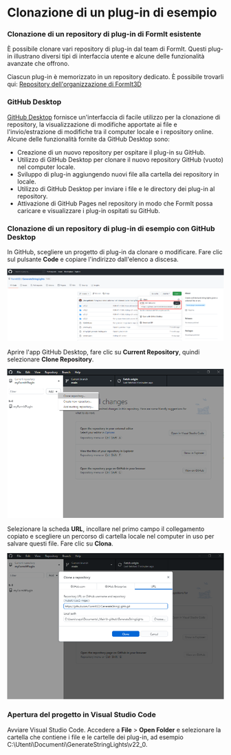 # Clonazione di un plug-in di esempio

### Clonazione di un repository di plug-in di FormIt esistente

È possibile clonare vari repository di plug-in dal team di FormIt. Questi plug-in illustrano diversi tipi di interfaccia utente e alcune delle funzionalità avanzate che offrono.

Ciascun plug-in è memorizzato in un repository dedicato. È possibile trovarli qui: [Repository dell'organizzazione di FormIt3D](https://github.com/FormIt3D)

### GitHub Desktop

[GitHub Desktop](https://desktop.github.com) fornisce un'interfaccia di facile utilizzo per la clonazione di repository, la visualizzazione di modifiche apportate ai file e l'invio/estrazione di modifiche tra il computer locale e i repository online. Alcune delle funzionalità fornite da GitHub Desktop sono:

* Creazione di un nuovo repository per ospitare il plug-in su GitHub.
* Utilizzo di GitHub Desktop per clonare il nuovo repository GitHub (vuoto) nel computer locale.
* Sviluppo di plug-in aggiungendo nuovi file alla cartella dei repository in locale.
* Utilizzo di GitHub Desktop per inviare i file e le directory dei plug-in al repository.
* Attivazione di GitHub Pages nel repository in modo che FormIt possa caricare e visualizzare i plug-in ospitati su GitHub.

### Clonazione di un repository di plug-in di esempio con GitHub Desktop

In GitHub, scegliere un progetto di plug-in da clonare o modificare. Fare clic sul pulsante **Code** e copiare l'indirizzo dall'elenco a discesa.

![](<../../../.gitbook/assets/image (78).png>)

Aprire l'app GitHub Desktop, fare clic su **Current Repository**, quindi selezionare **Clone Repository**.

![](<../../../.gitbook/assets/image (26).png>)

Selezionare la scheda **URL**, incollare nel primo campo il collegamento copiato e scegliere un percorso di cartella locale nel computer in uso per salvare questi file. Fare clic su **Clona**.

![](<../../../.gitbook/assets/image (46).png>)

### Apertura del progetto in Visual Studio Code

Avviare Visual Studio Code. Accedere a **File** > **Open Folder** e selezionare la cartella che contiene i file e le cartelle dei plug-in, ad esempio C:\Utenti\Documenti\GenerateStringLights\v22\_0.

